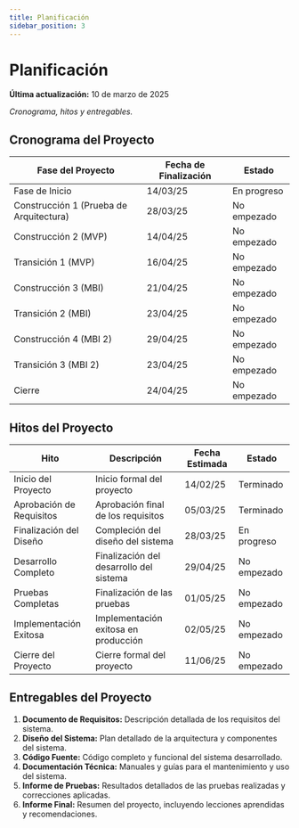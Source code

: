 ```yaml
---
title: Planificación
sidebar_position: 3
---
```


# Planificación

**Última actualización:** 10 de marzo de 2025

_Cronograma, hitos y entregables._

## Cronograma del Proyecto

| Fase del Proyecto                       | Fecha de Finalización | Estado       |
| --------------------------------------- | --------------------- | ------------ |
| Fase de Inicio                          | 14/03/25             | En progreso  |
| Construcción 1 (Prueba de Arquitectura) | 28/03/25             | No empezado  |
| Construcción 2 (MVP)                    | 14/04/25             | No empezado  |
| Transición 1 (MVP)                      | 16/04/25             | No empezado  |
| Construcción 3 (MBI)                    | 21/04/25             | No empezado  |
| Transición 2 (MBI)                      | 23/04/25             | No empezado  |
| Construcción 4 (MBI 2)                  | 29/04/25             | No empezado  |
| Transición 3 (MBI 2)                    | 23/04/25             | No empezado  |
| Cierre                                  | 24/04/25             | No empezado  |


## Hitos del Proyecto


| Hito                     | Descripción                             | Fecha Estimada | Estado       |
| ------------------------ | --------------------------------------- | -------------- | ------------ |
| Inicio del Proyecto      | Inicio formal del proyecto              | 14/02/25       | Terminado    |
| Aprobación de Requisitos | Aprobación final de los requisitos      | 05/03/25       | Terminado    |
| Finalización del Diseño  | Compleción del diseño del sistema       | 28/03/25       | En progreso  |
| Desarrollo Completo      | Finalización del desarrollo del sistema | 29/04/25       | No empezado  |
| Pruebas Completas        | Finalización de las pruebas             | 01/05/25       | No empezado  |
| Implementación Exitosa   | Implementación exitosa en producción    | 02/05/25       | No empezado  |
| Cierre del Proyecto      | Cierre formal del proyecto              | 11/06/25       | No empezado  |





## Entregables del Proyecto



1. **Documento de Requisitos:** Descripción detallada de los requisitos del sistema.
2. **Diseño del Sistema:** Plan detallado de la arquitectura y componentes del sistema.
3. **Código Fuente:** Código completo y funcional del sistema desarrollado.
4. **Documentación Técnica:** Manuales y guías para el mantenimiento y uso del sistema.
5. **Informe de Pruebas:** Resultados detallados de las pruebas realizadas y correcciones aplicadas.
6. **Informe Final:** Resumen del proyecto, incluyendo lecciones aprendidas y recomendaciones.
